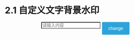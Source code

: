<link href="../../assets/common.css" rel="stylesheet">

# 2.1 自定义文字背景水印

<style>
    .bgwrapper{
      position:fixed;
      top:0;
      right:0;
      bottom:0;
      left:0;
      z-index:2;
      pointer-events:none;
    }

    input {
      background: #fff;
    }

    .search {
      margin: 0 auto;
      position: absolute;
      /* top: 50%; */
      left: 50%;
      transform: translateX(-50%);
      display: flex;
    }

    button {
      background: none;
      border: none;
      border-radius: 3px;
      background: #2da4d9;
      color: #fff;
      font-size: 14px;
      padding: 12px 20px;
      outline: none;
      cursor: pointer;
      margin-left: 5px;
    }

    button:active,
    button:focus,
    button:hover {
      background: #1d9cd6
    }
  </style>

  <div class="bgwrapper"></div>
  <div class="wrapper">
    <div class="search">
      <div class="item">
        <input placeholder="请输入内容" id="content">
        <p class="line"></p>
      </div>
      <button id="change">change</button>
    </div>
  </div>

  <script type="text/javascript">
    /*
    str:'（づ￣3￣）づ╭❤～'水印的内容
    width:canvas的宽度
    height:canvas的高度
    rotate:旋转角度
    eg:
    addWaterMark({
    str: "❥(^_-)",
    width: 400,
    height: 200,
    rotate: 30
    })
  */
    var arr = ["傻", "猪", "蠢"];
    var arr2 = ["厉害", "666", "牛", "赞"];

    function checkWords(str) {
      var b = true
      if (str.trim().length === 0) {
        alert('输入点啥吧，不要输入太多空格啦');
        b = false;
      }
      if (str.indexOf('love') !== -1 || str.indexOf('爱') !== -1) {
        alert("原来你对我爱意满满呀")
      }
      if (str.indexOf('会') !== -1) {
        alert("你怎么知道我的名字包含会")
      }

      if (arr.findIndex(item => str.indexOf(item) !== -1) !== -1) {
        alert("不许说脏话骂你自己，注意素质");
        b = false
      }
      if (arr2.findIndex(item => str.indexOf(item) !== -1) !== -1) {
        alert("谢谢赞赏，你真识货");
      }
      return b
    }

    function addWaterMark(options) {
      if (!options) options = {}
      if (!checkWords(options.str)) return false;
      var cans = document.createElement('canvas');
      var rotate = options.rotate === undefined ? -30 : options.rotate
      cans.width = options.width === undefined ? 200 : options.width;
      cans.height = options.height === undefined ? 200 : options.height;
      // var body = document.body;
      var ctx = cans.getContext("2d");
      ctx.rotate(rotate * Math.PI / 180)
      ctx.font = "16px Microsoft JhengHei";
      var grd = ctx.createLinearGradient(0, 0, 200, 0);
      grd.addColorStop(0, "red");
      grd.addColorStop(0.2, "orange");
      grd.addColorStop(0.4, "yellow");
      grd.addColorStop(0.6, "green");
      grd.addColorStop(0.8, "blue");
      grd.addColorStop(1, "purple");
      ctx.fillStyle = grd;
      // ctx.fillStyle = "rgba(17, 17, 17, 0.50)";
      ctx.textBaseline = 'Middle';
      ctx.fillText(options.str, 10, 50);
      var imageSrc = cans.toDataURL();
      var oDiv = document.querySelector('.bgwrapper');
      oDiv.style.backgroundImage = 'url(' + imageSrc + ')';
    }

    var oBtn = document.querySelector('button');
    oBtn.onclick = function () {
      var val = document.querySelector('#content').value;
      addWaterMark({
        str: val
      })
    }

    addWaterMark({
      str: "❥(^_-)"
    })
  </script>
